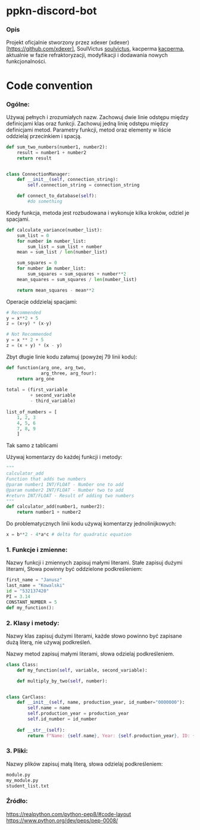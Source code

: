 # ppkn-discord-bot

### Opis

Projekt oficjalnie stworzony przez xdexer (xdexer)[https://github.com/xdexer], SoulVictus [soulvictus](https://github.com/soulvictus), kacperma [kacperma](https://github.com/kacperma), aktualnie w fazie refraktoryzacji, modyfikacji i dodawania nowych funkcjonalności.

# Code convention

### Ogólne:

Używaj pełnych i zrozumiałych nazw.
Zachowuj dwie linie odstępu między definicjami klas oraz funkcji.
Zachowuj jedną linię odstępu między definicjami metod.
Parametry funkcji, metod oraz elementy w liście oddzielaj przecinkiem i spacją.

```python
def sum_two_numbers(number1, number2):
	result = number1 + number2
	return result


class ConnectionManager:
	def __init__(self, connection_string):
		self.connection_string = connection_string

	def connect_to_database(self):
		#do something
```

Kiedy funkcja, metoda jest rozbudowana i wykonuje kilka kroków, odziel je spacjami.

```python
def calculate_variance(number_list):
    sum_list = 0
    for number in number_list:
        sum_list = sum_list + number
    mean = sum_list / len(number_list)

    sum_squares = 0
    for number in number_list:
        sum_squares = sum_squares + number**2
    mean_squares = sum_squares / len(number_list)

    return mean_squares - mean**2    
```

Operacje oddzielaj spacjami:

```python
# Recommended
y = x**2 + 5
z = (x+y) * (x-y)

# Not Recommended
y = x ** 2 + 5
z = (x + y) * (x - y)
```

Zbyt długie linie kodu załamuj (powyżej 79 linii kodu):

```python
def function(arg_one, arg_two,
             arg_three, arg_four):
    return arg_one
    
total = (first_variable
         + second_variable
         - third_variable)
	 
list_of_numbers = [
	1, 2, 3
	4, 5, 6
	7, 8, 9
	]
```

Tak samo z tablicami

Używaj komentarzy do każdej funkcji i metody:
```python
"""
calculator_add
Function that adds two numbers
@param number1 INT/FLOAT - Number one to add
@param number2 INT/FLOAT - Number two to add
#return INT/FLOAT - Result of adding two numbers
"""
def calculator_add(number1, number2):
    return number1 + number2
```
Do problematycznych linii kodu używaj komentarzy jednolinijkowych:
```python
x = b**2 - 4*a*c # delta for quadratic equation
```

### 1. Funkcje i zmienne:

Nazwy funkcji i zmiennych zapisuj małymi literami.
Stałe zapisuj dużymi literami,
Słowa powinny być oddzielone podkreśleniem:

```python
first_name = "Janusz"
last_name = "Kowalski"
id = "532137420"
PI = 3.14
CONSTANT_NUMBER = 5
def my_function():
```

### 2. Klasy i metody:

Nazwy klas zapisuj dużymi literami, każde słowo powinno być zapisane dużą literą,
nie używaj podkreśleń.

Nazwy metod zapisuj małymi literami, słowa odzielaj podkreśleniem.

```python
class Class:
	def my_function(self, variable, second_variable):

	def multiply_by_two(self, number):


class CarClass:
	def __init__(self, name, production_year, id_number="0000000"):
		self.name = name
		self.production_year = production_year
		self.id_number = id_number
	
	def __str__(self):
		return f"Name: {self.name}, Year: {self.production_year}, ID: {self.id_number}"
```
### 3. Pliki:

Nazwy plików zapisuj małą literą, słowa odzielaj podkreśleniem:

```python
module.py
my_module.py
student_list.txt
```

### Źródło:
https://realpython.com/python-pep8/#code-layout
https://www.python.org/dev/peps/pep-0008/

